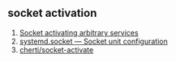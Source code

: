 ## socket activation

 1. [Socket activating arbitrary services](https://insanity.industries/post/socket-activation-all-the-things/)
 2. [systemd.socket — Socket unit configuration](https://www.freedesktop.org/software/systemd/man/systemd.socket.html)
 3. [cherti/socket-activate](https://github.com/cherti/socket-activate)
